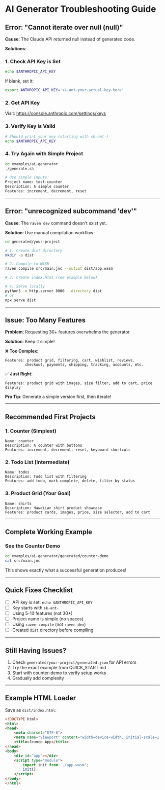 # AI Generator Troubleshooting Guide

## Error: "Cannot iterate over null (null)"

**Cause**: The Claude API returned null instead of generated code.

**Solutions**:

### 1. Check API Key is Set
```bash
echo $ANTHROPIC_API_KEY
```

If blank, set it:
```bash
export ANTHROPIC_API_KEY='sk-ant-your-actual-key-here'
```

### 2. Get API Key
Visit: https://console.anthropic.com/settings/keys

### 3. Verify Key is Valid
```bash
# Should print your key (starting with sk-ant-)
echo $ANTHROPIC_API_KEY
```

### 4. Try Again with Simple Project
```bash
cd examples/ai-generator
./generate.sh

# Use simple inputs:
Project name: test-counter
Description: A simple counter
Features: increment, decrement, reset
```

---

## Error: "unrecognized subcommand 'dev'"

**Cause**: The `raven dev` command doesn't exist yet.

**Solution**: Use manual compilation workflow:

```bash
cd generated/your-project

# 1. Create dist directory
mkdir -p dist

# 2. Compile to WASM
raven compile src/main.jnc --output dist/app.wasm

# 3. Create index.html (see example below)

# 4. Serve locally
python3 -m http.server 8000 --directory dist
# or
npx serve dist
```

---

## Issue: Too Many Features

**Problem**: Requesting 30+ features overwhelms the generator.

**Solution**: Keep it simple!

❌ **Too Complex**:
```
Features: product grid, filtering, cart, wishlist, reviews, 
         checkout, payments, shipping, tracking, accounts, etc.
```

✅ **Just Right**:
```
Features: product grid with images, size filter, add to cart, price display
```

**Pro Tip**: Generate a simple version first, then iterate!

---

## Recommended First Projects

### 1. Counter (Simplest)
```
Name: counter
Description: A counter with buttons
Features: increment, decrement, reset, keyboard shortcuts
```

### 2. Todo List (Intermediate)
```
Name: todos
Description: Todo list with filtering
Features: add todo, mark complete, delete, filter by status
```

### 3. Product Grid (Your Goal)
```
Name: shirts
Description: Hawaiian shirt product showcase
Features: product cards, images, price, size selector, add to cart
```

---

## Complete Working Example

### See the Counter Demo
```bash
cd examples/ai-generator/generated/counter-demo
cat src/main.jnc
```

This shows exactly what a successful generation produces!

---

## Quick Fixes Checklist

- [ ] API key is set: `echo $ANTHROPIC_API_KEY`
- [ ] Key starts with `sk-ant-`
- [ ] Using 5-10 features (not 30+)
- [ ] Project name is simple (no spaces)
- [ ] Using `raven compile` (not `raven dev`)
- [ ] Created `dist` directory before compiling

---

## Still Having Issues?

1. Check `generated/your-project/generated.json` for API errors
2. Try the exact example from QUICK_START.md
3. Start with counter-demo to verify setup works
4. Gradually add complexity

---

## Example HTML Loader

Save as `dist/index.html`:

```html
<!DOCTYPE html>
<html>
<head>
    <meta charset="UTF-8">
    <meta name="viewport" content="width=device-width, initial-scale=1.0">
    <title>Jounce App</title>
</head>
<body>
    <div id="app"></div>
    <script type="module">
        import init from './app.wasm';
        init();
    </script>
</body>
</html>
```
